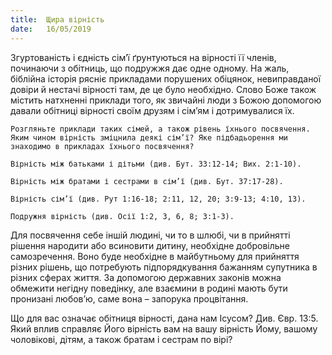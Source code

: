 ```yaml
---
title:  Щира вірність
date:   16/05/2019
---
```


Згуртованість і єдність сім’ї ґрунтуються на вірності її членів, починаючи з обітниць, що подружжя дає одне одному. На жаль, біблійна історія рясніє прикладами порушених обіцянок, невиправданої довіри й нестачі вірності там, де це було необхідно. Слово Боже також містить натхненні приклади того, як звичайні люди з Божою допомогою давали обітниці вірності своїм друзям і сім’ям і дотримувалися їх.

`Розгляньте приклади таких сімей, а також рівень їхнього посвячення. Яким чином вірність зміцнила деякі сім’ї? Яке підбадьорення ми знаходимо в прикладах їхнього посвячення?`

`Вірність між батьками і дітьми (див. Бут. 33:12-14; Вих. 2:1-10).`

`Вірність між братами і сестрами в сім’ї (див. Бут. 37:17-28).`

`Вірність сім’ї (див. Рут 1:16-18; 2:11, 12, 20; 3:9-13; 4:10, 13).`

`Подружня вірність (див. Осії 1:2, 3, 6, 8; 3:1-3).`

Для посвячення себе іншій людині, чи то в шлюбі, чи в прийнятті рішення народити або всиновити дитину, необхідне добровільне самозречення. Воно буде необхідне в майбутньому для прийняття різних рішень, що потребують підпорядкування бажанням супутника в різних сферах життя. За допомогою державних законів можна обмежити негідну поведінку, але взаємини в родині мають бути пронизані любов’ю, саме вона – запорука процвітання.

Що для вас означає обітниця вірності, дана нам Ісусом? Див. Євр. 13:5. Який вплив справляє Його вірність вам на вашу вірність Йому, вашому чоловікові, дітям, а також братам і сестрам по вірі?